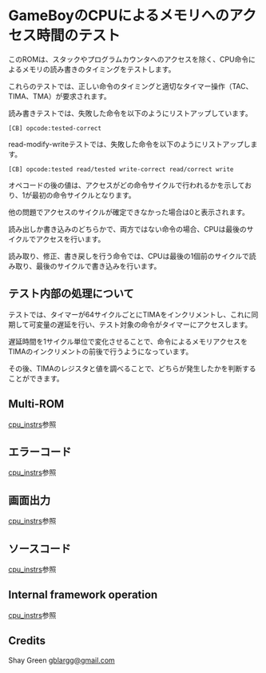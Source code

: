 # GameBoyのCPUによるメモリへのアクセス時間のテスト

このROMは、スタックやプログラムカウンタへのアクセスを除く、CPU命令によるメモリの読み書きのタイミングをテストします。

これらのテストでは、正しい命令のタイミングと適切なタイマー操作（TAC、TIMA、TMA）が要求されます。

読み書きテストでは、失敗した命令を以下のようにリストアップしています。

```
[CB] opcode:tested-correct
```

read-modify-writeテストでは、失敗した命令を以下のようにリストアップします。

```
[CB] opcode:tested read/tested write-correct read/correct write
```

オペコードの後の値は、アクセスがどの命令サイクルで行われるかを示しており、1が最初の命令サイクルとなります。

他の問題でアクセスのサイクルが確定できなかった場合は0と表示されます。

読み出しか書き込みのどちらかで、両方ではない命令の場合、CPUは最後のサイクルでアクセスを行います。

読み取り、修正、書き戻しを行う命令では、CPUは最後の1個前のサイクルで読み取り、最後のサイクルで書き込みを行います。

## テスト内部の処理について

テストでは、タイマーが64サイクルごとにTIMAをインクリメントし、これに同期して可変量の遅延を行い、テスト対象の命令がタイマーにアクセスします。

遅延時間を1サイクル単位で変化させることで、命令によるメモリアクセスをTIMAのインクリメントの前後で行うようになっています。

その後、TIMAのレジスタと値を調べることで、どちらが発生したかを判断することができます。

## Multi-ROM

[cpu_instrs](../cpu_instrs/README.ja.md#multi-rom)参照


## エラーコード

[cpu_instrs](../cpu_instrs/README.ja.md#エラーコード)参照


## 画面出力

[cpu_instrs](../cpu_instrs/README.ja.md#画面出力)参照

## ソースコード

[cpu_instrs](../cpu_instrs/README.ja.md#ソースコード)参照

## Internal framework operation

[cpu_instrs](../cpu_instrs/README.ja.md#internal-framework-operation)参照

## Credits

Shay Green <gblargg@gmail.com>

